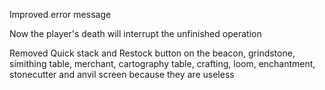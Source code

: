 Improved error message

Now the player's death will interrupt the unfinished operation

Removed Quick stack and Restock button on the beacon, grindstone, simithing table, merchant, cartography table, crafting, loom, enchantment, stonecutter and anvil screen because they are useless